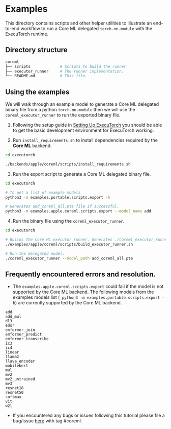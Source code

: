 # Examples

This directory contains scripts and other helper utilities to illustrate an end-to-end workflow to run a Core ML delegated `torch.nn.module` with the ExecuTorch runtime.


## Directory structure
```bash
coreml
├── scripts             # Scripts to build the runner.
├── executor_runner     # The runner implementation.
└── README.md           # This file.
```

## Using the examples

We will walk through an example model to generate a Core ML delegated binary file from a python `torch.nn.module` then we will use the `coreml_executor_runner` to run the exported binary file.

1. Following the setup guide in [Setting Up ExecuTorch](https://pytorch.org/executorch/stable/getting-started-setup)
you should be able to get the basic development environment for ExecuTorch working.

2. Run `install_requirements.sh` to install dependencies required by the **Core ML** backend.

```bash
cd executorch

./backends/apple/coreml/scripts/install_requirements.sh

```

3. Run the export script to generate a Core ML delegated binary file.

```bash
cd executorch

# To get a list of example models
python3 -m examples.portable.scripts.export -h

# Generates add_coreml_all.pte file if successful.
python3 -m examples.apple.coreml.scripts.export --model_name add
```

4. Run the binary file using the `coreml_executor_runner`.

```bash
cd executorch

# Builds the Core ML executor runner. Generates ./coreml_executor_runner if successful.
./examples/apple/coreml/scripts/build_executor_runner.sh

# Run the delegated model.
./coreml_executor_runner --model_path add_coreml_all.pte
```

## Frequently encountered errors and resolution.
- The `examples.apple.coreml.scripts.export` could fail if the model is not supported by the Core ML backend. The following models from the examples models list (` python3 -m examples.portable.scripts.export -h`) are currently supported by the Core ML backend.

```text
add
add_mul
dl3
edsr
emformer_join
emformer_predict
emformer_transcribe
ic3
ic4
linear
llama2
llava_encoder
mobilebert
mul
mv2
mv2_untrained
mv3
resnet18
resnet50
softmax
vit
w2l
```

- If you encountered any bugs or issues following this tutorial please file a bug/issue [here](https://github.com/pytorch/executorch/issues) with tag #coreml.
